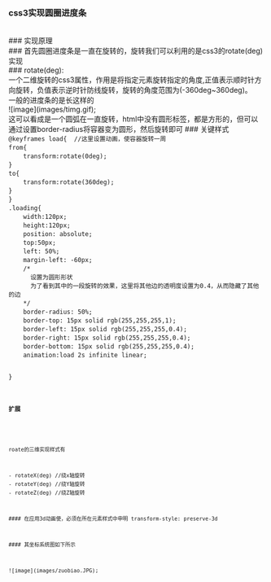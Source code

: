 ### css3实现圆圈进度条
<br/>  
### 实现原理  
<br/>
###  首先圆圈进度条是一直在旋转的，旋转我们可以利用的是css3的rotate(deg)实现
<br/>
### rotate(deg):
<br/>
一个二维旋转的css3属性，作用是将指定元素旋转指定的角度,正值表示顺时针方向旋转，负值表示逆时针防线旋转，旋转的角度范围为(-360deg~360deg)。
<br/>
一般的进度条的是长这样的
<br/>
![image](images/timg.gif);
<br/>
这可以看成是一个圆弧在一直旋转，html中没有圆形标签，都是方形的，但可以通过设置border-radius将容器变为圆形，然后旋转即可
### 关键样式
<code>
@keyframes load{  //这里设置动画，使容器旋转一周
from{
	transform:rotate(0deg);
}
to{
    transform:rotate(360deg);
}
}
.loading{
	width:120px;
	height:120px;
	position: absolute;
	top:50px;
	left: 50%;
	margin-left: -60px;
	/*
	  设置为圆形形状
	  为了看到其中的一段旋转的效果，这里将其他边的透明度设置为0.4，从而隐藏了其他的边
	*/
	border-radius: 50%;
	border-top: 15px solid rgb(255,255,255,1);  
	border-left: 15px solid rgb(255,255,255,0.4);
	border-right: 15px solid rgb(255,255,255,0.4);
	border-bottom: 15px solid rgb(255,255,255,0.4);
	animation:load 2s infinite linear;

}
<code/>
<br/>
### 扩展
<br/>
roate的三维实现样式有
<br/>
- rotateX(deg) //绕x轴旋转
- rotateY(deg) //绕Y轴旋转
- rotateZ(deg) //绕Z轴旋转
<br/>
#### 在应用3d动画使，必须在所在元素样式中申明 transform-style: preserve-3d
<br/>　
#### 其坐标系统图如下所示
<br/>　
![image](images/zuobiao.JPG);

  
